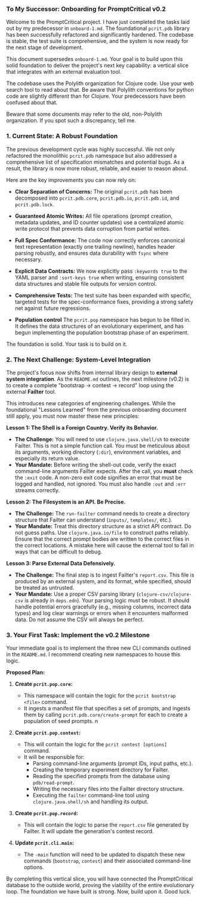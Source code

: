 ### **To My Successor: Onboarding for PromptCritical v0.2**

Welcome to the PromptCritical project. I have just completed the tasks laid out by my predecessor in `onboard-1.md`. The foundational `pcrit.pdb` library has been successfully refactored and significantly hardened. The codebase is stable, the test suite is comprehensive, and the system is now ready for the next stage of development.

This document supersedes `onboard-1.md`. Your goal is to build upon this solid foundation to deliver the project's next key capability: a vertical slice that integrates with an external evaluation tool.

The codebase uses the Polylith organization for Clojure code. Use your web
search tool to read about that. Be aware that Polylith conventions for python
code are slightly different than for Clojure. Your predecessors have been
confused about that.

Beware that some documents may refer to the old, non-Polylith organization.  If you spot such a discrepancy, tell me.

### 1. Current State: A Robust Foundation

The previous development cycle was highly successful. We not only refactored the monolithic `pcrit.pdb` namespace but also addressed a comprehensive list of specification mismatches and potential bugs. As a result, the library is now more robust, reliable, and easier to reason about.

Here are the key improvements you can now rely on:

*   **Clear Separation of Concerns:** The original `pcrit.pdb` has been decomposed into `pcrit.pdb.core`, `pcrit.pdb.io`, `pcrit.pdb.id`, and `pcrit.pdb.lock`.
*   **Guaranteed Atomic Writes:** All file operations (prompt creation, metadata updates, and ID counter updates) use a centralized atomic write protocol that prevents data corruption from partial writes.
*   **Full Spec Conformance:** The code now correctly enforces canonical text representation (exactly one trailing newline), handles header parsing robustly, and ensures data durability with `fsync` where necessary.
*   **Explicit Data Contracts:** We now explicitly pass `:keywords true` to the YAML parser and `:sort-keys true` when writing, ensuring consistent data structures and stable file outputs for version control.
*   **Comprehensive Tests:** The test suite has been expanded with specific, targeted tests for the spec-conformance fixes, providing a strong safety net against future regressions.

*   **Population control** The `pcrit.pop` namespace has begun to be filled in.  It defines the data structures of
an evolutionary experiment, and has begun implementing the population bootstrap phase of an experiment.

The foundation is solid. Your task is to build on it.

### 2. The Next Challenge: System-Level Integration

The project's focus now shifts from internal library design to **external system
integration**. As the `README.md` outlines, the next milestone (v0.2) is to
create a complete "bootstrap -> contest -> record" loop using the external **Failter**
tool.

This introduces new categories of engineering challenges. While the foundational "Lessons Learned" from the previous onboarding document still apply, you must now master these new principles:

**Lesson 1: The Shell is a Foreign Country. Verify its Behavior.**
*   **The Challenge:** You will need to use `clojure.java.shell/sh` to execute Failter. This is not a simple function call. You must be meticulous about its arguments, working directory (`:dir`), environment variables, and especially its return value.
*   **Your Mandate:** Before writing the shell-out code, verify the exact command-line arguments Failter expects. After the call, you **must** check the `:exit` code. A non-zero exit code signifies an error that must be logged and handled, not ignored. You must also handle `:out` and `:err` streams correctly.

**Lesson 2: The Filesystem is an API. Be Precise.**
*   **The Challenge:** The `run-failter` command needs to create a directory structure that Failter can understand (`inputs/`, `templates/`, etc.).
*   **Your Mandate:** Treat this directory structure as a strict API contract. Do not guess paths. Use `clojure.java.io/file` to construct paths reliably. Ensure that the correct prompt bodies are written to the correct files in the correct locations. A mistake here will cause the external tool to fail in ways that can be difficult to debug.

**Lesson 3: Parse External Data Defensively.**
*   **The Challenge:** The final step is to ingest Failter's `report.csv`. This file is produced by an external system, and its format, while specified, should be treated as untrusted.
*   **Your Mandate:** Use a proper CSV parsing library (`clojure-csv/clojure-csv` is already in `deps.edn`). Your parsing logic must be robust. It should handle potential errors gracefully (e.g., missing columns, incorrect data types) and log clear warnings or errors when it encounters malformed data. Do not assume the CSV will always be perfect.

### 3. Your First Task: Implement the v0.2 Milestone

Your immediate goal is to implement the three new CLI commands outlined in the
`README.md`. I recommend creating new namespaces to house this logic.

**Proposed Plan:**

1.  **Create `pcrit.pop.core`:**
    *   This namespace will contain the logic for the `pcrit bootstrap <file>` command.
    *   It ingests a manifest file that specifies a set of prompts, and ingests
    them by calling `pcrit.pdb.core/create-prompt` for each to create a
    population of seed prompts. n

2.  **Create `pcrit.pop.contest`:**
    *   This will contain the logic for the `pcrit contest [options]` command.
    *   It will be responsible for:
        *   Parsing command-line arguments (prompt IDs, input paths, etc.).
        *   Creating the temporary experiment directory for Failter.
        *   Reading the specified prompts from the database using `pdb/read-prompt`.
        *   Writing the necessary files into the Failter directory structure.
        *   Executing the `failter` command-line tool using `clojure.java.shell/sh` and handling its output.

3.  **Create `pcrit.pop.record`:**
    *   This will contain the logic to parse the `report.csv` file generated by Failter.
        It will update the generation's contest record.

4.  **Update `pcrit.cli.main`:**
    *   The `-main` function will need to be updated to dispatch these new
        commands (`bootstrap`, `contest`) and their associated command-line options.

By completing this vertical slice, you will have connected the PromptCritical database to the outside world, proving the viability of the entire evolutionary loop. The foundation we have built is strong. Now, build upon it. Good luck.
